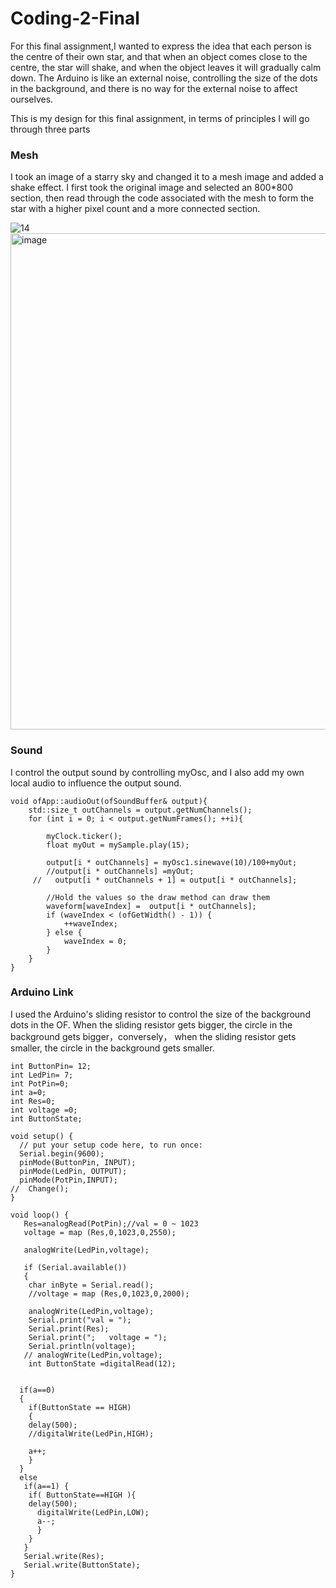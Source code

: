 # Coding-2-Final


For this final assignment,I wanted to express the idea that each person is the centre of their own star, and that when an object comes close to the centre, the star will shake, and when the object leaves it will gradually calm down. The Arduino is like an external noise, controlling the size of the dots in the background, and there is no way for the external noise to affect ourselves.

This is my design for this final assignment, in terms of principles I will go through three parts
### Mesh
I took an image of a starry sky and changed it to a mesh image and added a shake effect. I first took the original image and selected an 800*800 section, then read through the code associated with the mesh to form the star with a higher pixel count and a more connected section.

![14](https://user-images.githubusercontent.com/119190967/225882216-0ccfdf23-044c-4003-a094-35df8d7b3475.jpeg)
<img width="794" alt="image" src="https://user-images.githubusercontent.com/119190967/225882097-d573c01e-3b72-4874-acaf-4f289e85e21d.png">

### Sound
I control the output sound by controlling myOsc, and I also add my own local audio to influence the output sound.

```
void ofApp::audioOut(ofSoundBuffer& output){
    std::size_t outChannels = output.getNumChannels();
    for (int i = 0; i < output.getNumFrames(); ++i){
        
        myClock.ticker();
        float myOut = mySample.play(15);
        
        output[i * outChannels] = myOsc1.sinewave(10)/100+myOut;
        //output[i * outChannels] =myOut;
     //   output[i * outChannels + 1] = output[i * outChannels];
        
        //Hold the values so the draw method can draw them
        waveform[waveIndex] =  output[i * outChannels];
        if (waveIndex < (ofGetWidth() - 1)) {
            ++waveIndex;
        } else {
            waveIndex = 0;
        }
    }
}
```

### Arduino Link

I used the Arduino's sliding resistor to control the size of the background dots in the OF. When the sliding resistor gets bigger, the circle in the background gets bigger，conversely， when the sliding resistor gets smaller, the circle in the background gets smaller.



```
int ButtonPin= 12;
int LedPin= 7;
int PotPin=0;
int a=0;
int Res=0;
int voltage =0;
int ButtonState;

void setup() {
  // put your setup code here, to run once:
  Serial.begin(9600);
  pinMode(ButtonPin, INPUT);
  pinMode(LedPin, OUTPUT);
  pinMode(PotPin,INPUT);
//  Change();
}

void loop() {
   Res=analogRead(PotPin);//val = 0 ~ 1023
   voltage = map (Res,0,1023,0,2550);
   
   analogWrite(LedPin,voltage);
   
   if (Serial.available()) 
   { 
    char inByte = Serial.read();
    //voltage = map (Res,0,1023,0,2000);

    analogWrite(LedPin,voltage);
    Serial.print("val = ");
    Serial.print(Res);
    Serial.print(";   voltage = ");
    Serial.println(voltage);
   // analogWrite(LedPin,voltage);
    int ButtonState =digitalRead(12);
    
  
  if(a==0)
  {
    if(ButtonState == HIGH)
    {
    delay(500);
    //digitalWrite(LedPin,HIGH);
   
    a++;
    }
  }
  else
   if(a==1) {
    if( ButtonState==HIGH ){
    delay(500);
      digitalWrite(LedPin,LOW);
      a--;
      }
    }
   }
   Serial.write(Res);
   Serial.write(ButtonState);
}
```
